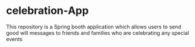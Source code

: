 # celebration-App
This repository is a Spring booth application which allows users to send good will messages to friends and families who are celebrating any special events
